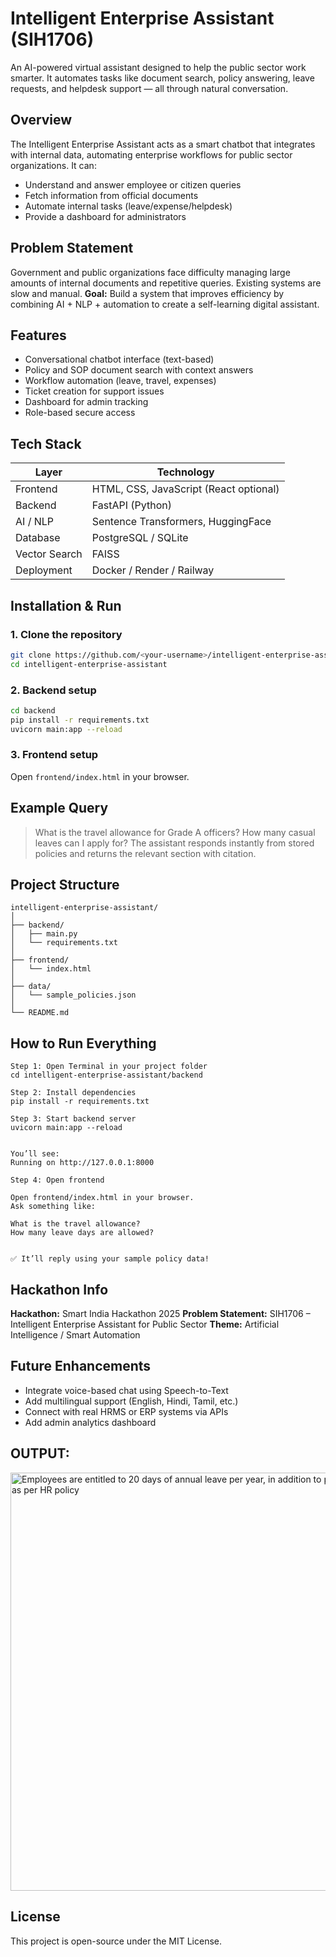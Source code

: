 


# Intelligent Enterprise Assistant (SIH1706)

An AI-powered virtual assistant designed to help the public sector work smarter. It automates tasks like document search, policy answering, leave requests, and helpdesk support — all through natural conversation.

## Overview

The Intelligent Enterprise Assistant acts as a smart chatbot that integrates with internal data, automating enterprise workflows for public sector organizations.
It can:

* Understand and answer employee or citizen queries
* Fetch information from official documents
* Automate internal tasks (leave/expense/helpdesk)
* Provide a dashboard for administrators

## Problem Statement

Government and public organizations face difficulty managing large amounts of internal documents and repetitive queries. Existing systems are slow and manual.
**Goal:** Build a system that improves efficiency by combining AI + NLP + automation to create a self-learning digital assistant.

## Features

* Conversational chatbot interface (text-based)
* Policy and SOP document search with context answers
* Workflow automation (leave, travel, expenses)
* Ticket creation for support issues
* Dashboard for admin tracking
* Role-based secure access

## Tech Stack

| Layer         | Technology                             |
| ------------- | -------------------------------------- |
| Frontend      | HTML, CSS, JavaScript (React optional) |
| Backend       | FastAPI (Python)                       |
| AI / NLP      | Sentence Transformers, HuggingFace     |
| Database      | PostgreSQL / SQLite                    |
| Vector Search | FAISS                                  |
| Deployment    | Docker / Render / Railway              |

## Installation & Run

### 1. Clone the repository

```bash
git clone https://github.com/<your-username>/intelligent-enterprise-assistant.git
cd intelligent-enterprise-assistant
```

### 2. Backend setup

```bash
cd backend
pip install -r requirements.txt
uvicorn main:app --reload
```

### 3. Frontend setup

Open `frontend/index.html` in your browser.

## Example Query

> What is the travel allowance for Grade A officers?
> How many casual leaves can I apply for?
> The assistant responds instantly from stored policies and returns the relevant section with citation.

## Project Structure

```
intelligent-enterprise-assistant/
│
├── backend/
│   ├── main.py
│   └── requirements.txt
│
├── frontend/
│   └── index.html
│
├── data/
│   └── sample_policies.json
│
└── README.md
```
## How to Run Everything
```
Step 1: Open Terminal in your project folder
cd intelligent-enterprise-assistant/backend

Step 2: Install dependencies
pip install -r requirements.txt

Step 3: Start backend server
uvicorn main:app --reload


You’ll see:
Running on http://127.0.0.1:8000

Step 4: Open frontend

Open frontend/index.html in your browser.
Ask something like:

What is the travel allowance?
How many leave days are allowed?


✅ It’ll reply using your sample policy data!
```



## Hackathon Info

**Hackathon:** Smart India Hackathon 2025
**Problem Statement:** SIH1706 – Intelligent Enterprise Assistant for Public Sector
**Theme:** Artificial Intelligence / Smart Automation

## Future Enhancements

* Integrate voice-based chat using Speech-to-Text
* Add multilingual support (English, Hindi, Tamil, etc.)
* Connect with real HRMS or ERP systems via APIs
* Add admin analytics dashboard

## OUTPUT:
<img width="906" height="669" alt="Employees are entitled to 20 days of annual leave per year, in addition to public holidays  Casual and sick leaves can also be availed as per HR policy" src="https://github.com/user-attachments/assets/8cbcaa7e-dd6f-4b2c-a9b1-b2d809416046" />


## License

This project is open-source under the MIT License.


